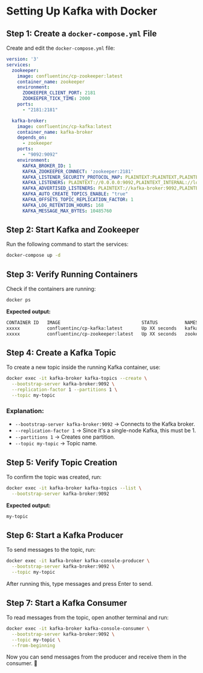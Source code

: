 # Setting Up Kafka with Docker

## Step 1: Create a `docker-compose.yml` File
Create and edit the `docker-compose.yml` file:

```yaml
version: '3'
services:
  zookeeper:
    image: confluentinc/cp-zookeeper:latest
    container_name: zookeeper
    environment:
      ZOOKEEPER_CLIENT_PORT: 2181
      ZOOKEEPER_TICK_TIME: 2000
    ports:
      - "2181:2181"

  kafka-broker:
    image: confluentinc/cp-kafka:latest
    container_name: kafka-broker
    depends_on:
      - zookeeper
    ports:
      - "9092:9092"
    environment:
      KAFKA_BROKER_ID: 1
      KAFKA_ZOOKEEPER_CONNECT: 'zookeeper:2181'
      KAFKA_LISTENER_SECURITY_PROTOCOL_MAP: PLAINTEXT:PLAINTEXT,PLAINTEXT_INTERNAL:PLAINTEXT
      KAFKA_LISTENERS: PLAINTEXT://0.0.0.0:9092,PLAINTEXT_INTERNAL://localhost:29092
      KAFKA_ADVERTISED_LISTENERS: PLAINTEXT://kafka-broker:9092,PLAINTEXT_INTERNAL://localhost:29092
      KAFKA_AUTO_CREATE_TOPICS_ENABLE: "true"
      KAFKA_OFFSETS_TOPIC_REPLICATION_FACTOR: 1
      KAFKA_LOG_RETENTION_HOURS: 168
      KAFKA_MESSAGE_MAX_BYTES: 10485760
```

## Step 2: Start Kafka and Zookeeper
Run the following command to start the services:

```sh
docker-compose up -d
```

## Step 3: Verify Running Containers
Check if the containers are running:

```sh
docker ps
```

**Expected output:**

```bash
CONTAINER ID   IMAGE                              STATUS          NAMES
xxxxx          confluentinc/cp-kafka:latest       Up XX seconds   kafka-broker
xxxxx          confluentinc/cp-zookeeper:latest   Up XX seconds   zookeeper
```

## Step 4: Create a Kafka Topic
To create a new topic inside the running Kafka container, use:

```sh
docker exec -it kafka-broker kafka-topics --create \
  --bootstrap-server kafka-broker:9092 \
  --replication-factor 1 --partitions 1 \
  --topic my-topic
```

### Explanation:
- `--bootstrap-server kafka-broker:9092` → Connects to the Kafka broker.
- `--replication-factor 1` → Since it's a single-node Kafka, this must be 1.
- `--partitions 1` → Creates one partition.
- `--topic my-topic` → Topic name.

## Step 5: Verify Topic Creation
To confirm the topic was created, run:

```sh
docker exec -it kafka-broker kafka-topics --list \
  --bootstrap-server kafka-broker:9092
```

**Expected output:**

```bash
my-topic
```

## Step 6: Start a Kafka Producer
To send messages to the topic, run:

```sh
docker exec -it kafka-broker kafka-console-producer \
  --bootstrap-server kafka-broker:9092 \
  --topic my-topic
```

After running this, type messages and press Enter to send.

## Step 7: Start a Kafka Consumer
To read messages from the topic, open another terminal and run:

```sh
docker exec -it kafka-broker kafka-console-consumer \
  --bootstrap-server kafka-broker:9092 \
  --topic my-topic \
  --from-beginning
```

Now you can send messages from the producer and receive them in the consumer. 🚀
